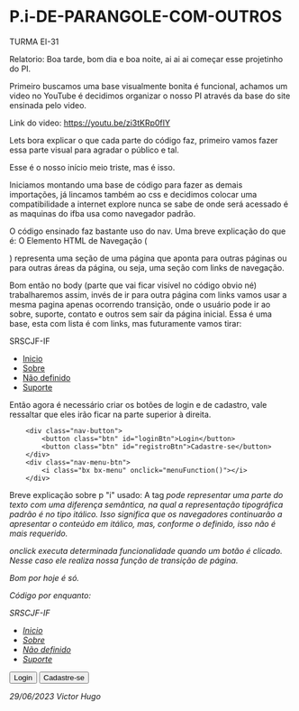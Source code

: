 # P.i-DE-PARANGOLE-COM-OUTROS
TURMA EI-31

Relatorio: 
Boa tarde, bom dia e boa noite, ai ai ai começar esse projetinho do PI.

Primeiro buscamos uma base visualmente bonita é funcional, achamos um video no YouTube é decidimos organizar o nosso PI através da base do site ensinada pelo video.

Link do video: https://youtu.be/zi3tKRp0fIY

Lets bora explicar o que cada parte do código faz, primeiro vamos fazer essa parte visual para agradar o público e tal.

<!DOCTYPE html>
<html lang="pt-BR">
<head>
    <meta charset="UTF-8">
    <meta http-equiv="X-UA-Compatible" contente="IE=edge">
    <meta name="viewport" content="width=device-width, initial-scale=1.0">
    <link rel="stylesheet" href="style.css">
    <title>SRSCJF-IF</title>
</head>
<body>
    
</body>
</html>

Esse é o nosso início meio triste, mas é isso.

Iniciamos montando uma base de código para fazer as demais importações, já lincamos também ao css e decidimos colocar uma compatibilidade a internet explore nunca se sabe de onde será acessado é as maquinas do ifba usa como navegador padrão.

O código ensinado faz bastante uso do nav. Uma breve explicação do que é: O Elemento HTML de Navegação ( <nav> ) representa uma seção de uma página que aponta para outras páginas ou para outras áreas da página, ou seja, uma seção com links de navegação.

Bom então no body (parte que vai ficar visível no código obvio né) trabalharemos assim, invés de ir para outra página com links vamos usar a mesma pagina apenas ocorrendo transição, onde o usuário pode ir ao sobre, suporte, contato e outros sem sair da página inicial. Essa é uma base, esta com lista é com links, mas futuramente vamos tirar: 

<body>
    <nav class="nav">
        <div class="nav-logo">
            <p>SRSCJF-IF</p>
        </div>
        <div class="nav-menu">
            <ul>
                <li><a href="#" class="link">Inicio</a></li>
                <li><a href="#" class="link">Sobre</a></li>
                <li><a href="#" class="link">Não definido</a></li>
                <li><a href="#" class="link">Suporte</a></li>
            </ul>
        </div>
    </nav> 

Então agora é necessário criar os botões de login e de cadastro, vale ressaltar que eles irão ficar na parte superior à direita. 

        <div class="nav-button">
            <button class="btn" id="loginBtn">Login</button>
            <button class="btn" id="registroBtn">Cadastre-se</button>
        </div>
        <div class="nav-menu-btn">
            <i class="bx bx-menu" onclick="menuFunction()"></i>
        </div>

Breve explicação sobre p "i" usado: A tag <i> pode representar uma parte do texto com uma diferença semântica, na qual a representação tipográfica padrão é no tipo itálico. Isso significa que os navegadores continuarão a apresentar o conteúdo em itálico, mas, conforme o definido, isso não é mais requerido.

onclick executa determinada funcionalidade quando um botão é clicado. Nesse caso ele realiza nossa função de transição de página.

Bom por hoje é só.

Código por enquanto:

<!DOCTYPE html>
<html lang="pt-BR">
<head>
    <meta charset="UTF-8">
    <meta http-equiv="X-UA-Compatible" contente="IE=edge">
    <meta name="viewport" content="width=device-width, initial-scale=1.0">
    <link rel="stylesheet" href="style.css">
    <title>SRSCJF-IF</title>
</head>
<body>
    <nav class="nav">
        <div class="nav-logo">
            <p>SRSCJF-IF</p>
        </div>
        <div class="nav-menu">
            <ul>
                <li><a href="#" class="link active">Inicio</a></li>
                <li><a href="#" class="link">Sobre</a></li>
                <li><a href="#" class="link">Não definido</a></li>
                <li><a href="#" class="link">Suporte</a></li>
            </ul>
        </div>
        <div class="nav-button">
            <button class="btn" id="loginBtn">Login</button>
            <button class="btn" id="registroBtn">Cadastre-se</button>
        </div>
        <div class="nav-menu-btn">
            <i class="bx bx-menu" onclick="menuFunction()"></i>
        </div>
    </nav>
</body>
</html>

29/06/2023
Victor Hugo 
